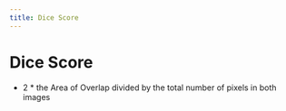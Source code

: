```yaml
---
title: Dice Score
---
```


# Dice Score
- 2 * the Area of Overlap divided by the total number of pixels in both images




